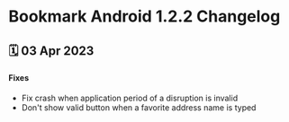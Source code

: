 # Bookmark Android 1.2.2 Changelog

<h2>🗓 03 Apr 2023</h2>

#### Fixes
- Fix crash when application period of a disruption is invalid
- Don't show valid button when a favorite address name is typed
